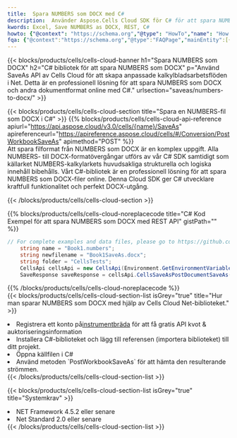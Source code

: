 ```yaml
---
title:  Spara NUMBERS som DOCX med C#
description:  Använder Aspose.Cells Cloud SDK för C# för att spara NUMBERS-formatfilen som DOCX-formatfil.
kwords: Excel, Save NUMBERS as DOCX, REST, C#
howto: {"@context": "https://schema.org","@type": "HowTo","name": "How to save NUMBERS as DOCX using the Cells Cloud Net library.","description": "How to save NUMBERS as DOCX using the Cells Cloud Net library.","image": {"@type": "ImageObject"},"url": "/net/saveas/numbers-to-docx/","step": [{ "@type": "HowToStep","name": "How to save NUMBERS as DOCX using the Cells Cloud Net library. step 1", "image": {"@type": "ImageObject",},"url": "/net/saveas/numbers-to-docx/","text": "Register an account at <a href='https://dashboard.aspose.cloud/'>Dashboard</a> to get free API quota & authorization details",},{ "@type": "HowToStep","name": "How to save NUMBERS as DOCX using the Cells Cloud Net library. step 1", "image": {"@type": "ImageObject",},"url": "/net/saveas/numbers-to-docx/","text": "Install C# library and add the reference (import the library) to your project.",},{ "@type": "HowToStep","name": "How to save NUMBERS as DOCX using the Cells Cloud Net library. step 1", "image": {"@type": "ImageObject",},"url": "/net/saveas/numbers-to-docx/","text": "Open the source file in C#",},{ "@type": "HowToStep","name": "How to save NUMBERS as DOCX using the Cells Cloud Net library. step 1", "image": {"@type": "ImageObject",},"url": "/net/saveas/numbers-to-docx/","text": "Use the `PostWorkbookSaveAs` method to retrieve the resulting stream.",}, ],"supply": {"@type": "HowToSupply","name": "document"},"tool": [{"@type": "HowToTool","name": "Visual Studio, Visual Studio Code, Rider"},{"@type": "HowToTool","name": "Aspose Cells"}],"totalTime": "PT6M"}
fqa: {"@context":"https://schema.org","@type":"FAQPage","mainEntity":[{"@type":"Question","name":"Why save file as other formats file in C# using REST API?","acceptedAnswer":{"@type":"Answer","text":"Documents are encoded in many ways, and some files may be incompatible with the software you use. To open and read such files, just save them as appropriate file formats.<br/><ol><li>Install .NET SDK and add the reference (import the library) to your project.</li><li>Open the source file in C# using REST API.</li><li>Call the PostWorkbookSaveAsRequest() method, passing an output filename with required extension.</li><li>Get the result of save as a separate file.</li></ol>"}},{"@type":"Question","name":"What file formats can I save as with your C# library?","acceptedAnswer":{"@type":"Answer","text":"We support a variety of file formats for conversion using .NET library, including XLSX, Excel, xls , PDF, CSV, HTML, Markdown, XML, PNG, JPG, TIFF, Json, TXT and many more."}},{"@type":"Question","name":"What is the maximum allowed file size for conversion using this .NET library?","acceptedAnswer":{"@type":"Answer","text":"There are no file size limits for format conversions using .NET library."}}]}
---
```

{{< blocks/products/cells/cells-cloud-banner h1="Spara NUMBERS som DOCX" h2="C# bibliotek för att spara NUMBERS som DOCX" p="Använd SaveAs API av Cells Cloud för att skapa anpassade kalkylbladsarbetsflöden i Net. Detta är en professionell lösning för att spara NUMBERS som DOCX och andra dokumentformat online med C#." urlsection="saveas/numbers-to-docx/" >}}

{{< blocks/products/cells/cells-cloud-section title="Spara en NUMBERS-fil som DOCX i C#" >}}
{{% blocks/products/cells/cells-cloud-api-reference apiurl="https://api.aspose.cloud/v3.0/cells/{name}/SaveAs" apireferenceurl="https://apireference.aspose.cloud/cells/#/Conversion/PostWorkbookSaveAs" apimethod="POST" %}}
<br/>
Att spara filformat från NUMBERS som DOCX är en komplex uppgift. Alla NUMBERS- till DOCX-formatövergångar utförs av vår C# SDK samtidigt som källarket NUMBERS-kalkylarkets huvudsakliga strukturella och logiska innehåll bibehålls. Vårt C#-bibliotek är en professionell lösning för att spara NUMBERS som DOCX-filer online. Denna Cloud SDK ger C# utvecklare kraftfull funktionalitet och perfekt DOCX-utgång.

{{< /blocks/products/cells/cells-cloud-section >}}

{{% blocks/products/cells/cells-cloud-noreplacecode title="C# Kod Exempel för att spara NUMBERS som DOCX med REST API" gistPath="" %}}
  
```cs
// For complete examples and data files, please go to https://github.com/aspose-cells-cloud/aspose-cells-cloud-dotnet/
    string name = "Book1.numbers";
    string newfilename = "Book1SaveAs.docx";
    string folder = "CellsTests";
    CellsApi cellsApi = new CellsApi(Environment.GetEnvironmentVariable("ProductClientId"), Environment.GetEnvironmentVariable("ProductClientSecret"));
    SaveResponse saveResponse = cellsApi.CellsSaveAsPostDocumentSaveAs(name, null, newfilename, null,null,folder);
```
  
{{% /blocks/products/cells/cells-cloud-noreplacecode %}}
<br/>
{{< blocks/products/cells/cells-cloud-section-list isGrey="true" title="Hur man sparar NUMBERS som DOCX med hjälp av Cells Cloud Net-biblioteket." >}}
<li> Registrera ett konto på<a href="https://dashboard.aspose.cloud/">instrumentbräda</a> för att få gratis API kvot & auktoriseringsinformation</li>
<li>Installera C#-biblioteket och lägg till referensen (importera biblioteket) till ditt projekt.</li>
<li>Öppna källfilen i C#</li>
<li>Använd metoden `PostWorkbookSaveAs` för att hämta den resulterande strömmen.</li>
{{< /blocks/products/cells/cells-cloud-section-list >}}

{{< blocks/products/cells/cells-cloud-section-list isGrey="true" title="Systemkrav" >}}
<li>NET Framework 4.5.2 eller senare</li>
<li>Net Standard 2.0 eller senare</li>
{{< /blocks/products/cells/cells-cloud-section-list >}}
